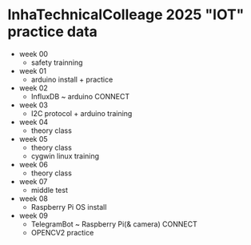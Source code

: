 # InhaTechnicalColleage 2025 "IOT" practice data

+ week 00
  - safety trainning
+ week 01
  - arduino install + practice
+ week 02
  - InfluxDB ~ arduino CONNECT
+ week 03
  - I2C protocol + arduino training
+ week 04
  - theory class
+ week 05
  - theory class
  - cygwin linux training
+ week 06
  - theory class
+ week 07
  - middle test
+ week 08
  - Raspberry Pi OS install
+ week 09
  - TelegramBot ~ Raspberry Pi(& camera) CONNECT
  - OPENCV2 practice
